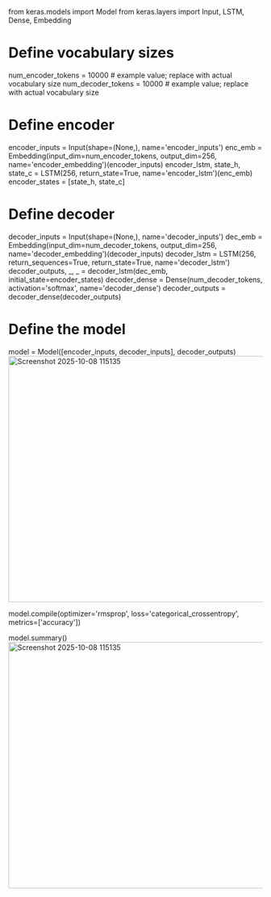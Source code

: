 from keras.models import Model
from keras.layers import Input, LSTM, Dense, Embedding

# Define vocabulary sizes
num_encoder_tokens = 10000  # example value; replace with actual vocabulary size
num_decoder_tokens = 10000  # example value; replace with actual vocabulary size

# Define encoder
encoder_inputs = Input(shape=(None,), name='encoder_inputs')
enc_emb = Embedding(input_dim=num_encoder_tokens, output_dim=256, name='encoder_embedding')(encoder_inputs)
encoder_lstm, state_h, state_c = LSTM(256, return_state=True, name='encoder_lstm')(enc_emb)
encoder_states = [state_h, state_c]

# Define decoder
decoder_inputs = Input(shape=(None,), name='decoder_inputs')
dec_emb = Embedding(input_dim=num_decoder_tokens, output_dim=256, name='decoder_embedding')(decoder_inputs)
decoder_lstm = LSTM(256, return_sequences=True, return_state=True, name='decoder_lstm')
decoder_outputs, _, _ = decoder_lstm(dec_emb, initial_state=encoder_states)
decoder_dense = Dense(num_decoder_tokens, activation='softmax', name='decoder_dense')
decoder_outputs = decoder_dense(decoder_outputs)

# Define the model
model = Model([encoder_inputs, decoder_inputs], decoder_outputs)<img width="630" height="488" alt="Screenshot 2025-10-08 115135" src="https://github.com/user-attachments/assets/3dfaabf6-e9f6-40c2-b370-e8a1edad0c74" />

model.compile(optimizer='rmsprop', loss='categorical_crossentropy', metrics=['accuracy'])

model.summary()
<img width="630" height="488" alt="Screenshot 2025-10-08 115135" src="https://github.com/user-attachments/assets/71bff954-6337-42b9-9423-a80489221ba2" />
